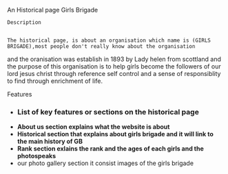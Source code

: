 An Historical page 
 Girls Brigade

    Description


    The historical page, is about an organisation which name is (GIRLS BRIGADE),most people don't really know about the organisation
   and the oranisation was establish in 1893 by Lady helen  from scottland and the purpose of this organisation is to help girls become the followers
   of our lord jesus christ through reference self control and a sense of responsiblity to find through enrichment of life.

   Features

 -  ### List of key features or sections on the historical page 
- **About us section explains what the website is about**
- **Historical section that explains about girls brigade and it will link to the main history of GB**
- **Rank section exlains the rank and the ages of each girls and the photospeaks**
- our photo gallery section it consist images of the girls brigade